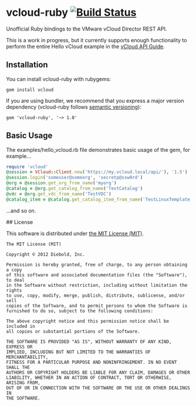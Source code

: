 # vcloud-ruby [![Build Status](https://travis-ci.org/nosborn/vcloud-ruby.png?branch=master)](https://travis-ci.org/nosborn/vcloud-ruby)

Unofficial Ruby bindings to the VMware vCloud Director REST API.

This is a work in progress, but it currently supports enough functionality to
perform the entire Hello vCloud example in the
[vCloud API Guide](http://www.vmware.com/pdf/vcd_15_api_guide.pdf).

## Installation

You can install vcloud-ruby with rubygems:

    gem install vcloud

If you are using bundler, we recommend that you express a major version
dependency (vcloud-ruby follows [semantic versioning](http://semver.org/)):

    gem 'vcloud-ruby', '~> 1.0'

## Basic Usage

The examples/hello_vcloud.rb file demonstrates basic usage of the gem, for
example...
```ruby
require 'vcloud'
@session = VCloud::Client.new('https://my.vcloud.local/api/'), '1.5')
@session.login('someuser@someorg', 'secretp@ssw0rd')
@org = @session.get_org_from_name('myorg')
@catalog = @org.get_catalog_from_name('TestCatalog')
@vdc = @org.get_vdc_from_name('TestVDC')
@catalog_item = @catalog.get_catalog_item_from_name('TestLinuxTemplate')
```
...and so on.

## License

This software is distributed under
[the MIT License (MIT)](http://opensource.org/licenses/MIT).

```no-highlight
The MIT License (MIT)

Copyright © 2012 Diebold, Inc.

Permission is hereby granted, free of charge, to any person obtaining a copy
of this software and associated documentation files (the "Software"), to deal
in the Software without restriction, including without limitation the rights
to use, copy, modify, merge, publish, distribute, sublicense, and/or sell
copies of the Software, and to permit persons to whom the Software is
furnished to do so, subject to the following conditions:

The above copyright notice and this permission notice shall be included in
all copies or substantial portions of the Software.

THE SOFTWARE IS PROVIDED "AS IS", WITHOUT WARRANTY OF ANY KIND, EXPRESS OR
IMPLIED, INCLUDING BUT NOT LIMITED TO THE WARRANTIES OF MERCHANTABILITY,
FITNESS FOR A PARTICULAR PURPOSE AND NONINFRINGEMENT. IN NO EVENT SHALL THE
AUTHORS OR COPYRIGHT HOLDERS BE LIABLE FOR ANY CLAIM, DAMAGES OR OTHER
LIABILITY, WHETHER IN AN ACTION OF CONTRACT, TORT OR OTHERWISE, ARISING FROM,
OUT OF OR IN CONNECTION WITH THE SOFTWARE OR THE USE OR OTHER DEALINGS IN
THE SOFTWARE.
```
